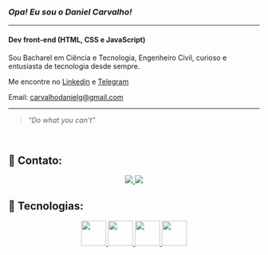 ### **_Opa! Eu sou o Daniel Carvalho!_**
---


#### Dev front-end (HTML, CSS e JavaScript)
Sou Bacharel em Ciência e Tecnologia, Engenheiro Civil, curioso e entusiasta de tecnologia desde sempre.  

Me encontre no [Linkedin](https://www.linkedin.com/in/carvalhodanielg/) e [Telegram](https://t.me/Daniel_dcg) 

Email: carvalhodanielg@gmail.com




---



>_“Do what you can't”_

<br/>


## :handshake: Contato:
<div align="center">
  <a href="https://www.linkedin.com/in/carvalhodanielg/" alt="linkedin" target="_blank">
  <img src="https://img.shields.io/badge/LinkedIn-0077B5?style=for-the-badge&logo=linkedin&logoColor=white">
  </a>  <a href="https://t.me/Daniel_dcg" alt="telegram" target="_blank">
  <img src="https://img.shields.io/badge/Telegram-2CA5E0?style=for-the-badge&logo=telegram&logoColor=white">
  </a>
</div>




## :space_invader: Tecnologias:


<div align="center">
  <a href="https://www.linkedin.com/in/carvalhodanielg/" alt="linkedin" target="_blank">
<img height = "50px" src="https://cdn.jsdelivr.net/gh/devicons/devicon/icons/css3/css3-plain-wordmark.svg">

<a href="https://www.linkedin.com/in/carvalhodanielg/" alt="linkedin" target="_blank">
<img height = "50px" src="https://cdn.jsdelivr.net/gh/devicons/devicon/icons/html5/html5-plain-wordmark.svg">

<a href="https://www.linkedin.com/in/carvalhodanielg/" alt="linkedin" target="_blank">
<img height = "50px" src="https://cdn.jsdelivr.net/gh/devicons/devicon/icons/javascript/javascript-plain.svg">

<a href="https://www.linkedin.com/in/carvalhodanielg/" alt="linkedin" target="_blank">
<img height = "50px" src="https://cdn.jsdelivr.net/gh/devicons/devicon/icons/react/react-original-wordmark.svg">
  </div>
 
